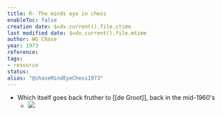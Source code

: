 ```yaml
---
title: R- The minds eye in chess
enableToc: false
creation date: $=dv.current().file.ctime
last modified date: $=dv.current().file.mtime
author: WG Chase
year: 1973
reference: 
tags:
- resource
status: 
alias: "@chaseMindEyeChess1973"
---
```





-   Which itself goes back fruther to [[de Groot]], back in the mid-1960's
    -   ![](https://firebasestorage.googleapis.com/v0/b/firescript-577a2.appspot.com/o/imgs%2Fapp%2Fmegacoglab%2FCDetOUrlhl.png?alt=media&token=b959da26-77bc-48d9-9fe7-e0f8d5db6626)